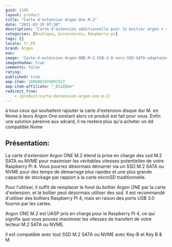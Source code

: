```yaml
---
guid: 2106
layout: product 
title: "Carte d'extension Argon One M.2"
date: "2021-03-19 07:38"
description: "Carte d'extension additionnelle pour le boitier argon + afin de pouvoir intégrer un disque dur NVME"
categories: [Boutique, Accessoires, Raspberry-pi]
tags: []
locale: fr_FR
brand: Argon
ean: 
image: 'Carte-d-extension-Argon-ONE-M-2-USB-3-0-vers-SSD-SATA-adaptateur-NVME.jpg'
imageshadow: true
comments: false
rating:  
published: true
aep-item: 1005001974091527
aep-item-affiliate: "_DloZ2en"
redirect_from: 
    - /produit/carte-dextension-argon-one-m-2/
---
```


à tous ceux qui souhaitent rajouter la carte d'extension disque dur M. en Nvme à leurs Argon One existant alors ce produit est fait pour vous. Enfin une solution pérenne aux sdcard, il ne restera plus qu'à acheter un dd compatible Nvme

## Présentation:

La carte d'extension Argon ONE M.2 étend la prise en charge des ssd M.2 SATA ou NVME pour maximiser les véritables vitesses potentielles de votre Raspberry Pi 4. Vous pourrez désormais démarrer via un SSD M.2 SATA ou NVME pour des temps de démarrage plus rapides et une plus grande capacité de stockage par rapport à la carte microSD traditionnelle.

Pour l'utiliser, il suffit de remplacer le fond du boîtier Argon ONE par la carte d'extension, et le boîtier peut désormais utiliser des ssd. Il est recommandé d'utiliser des boîtiers Raspberry Pi 4, mais en raison des ports USB 3.0 fournis par les cartes.

Argon ONE M.2 est UASP pris en charge pour le Raspberry Pi 4, ce qui signifie que vous pouvez maximiser les vitesses de transfert de votre lecteur M.2 SATA ou NVME.

Il est compatible avec tout SSD M.2 SATA ou NVME avec Key-B et Key B & M.
